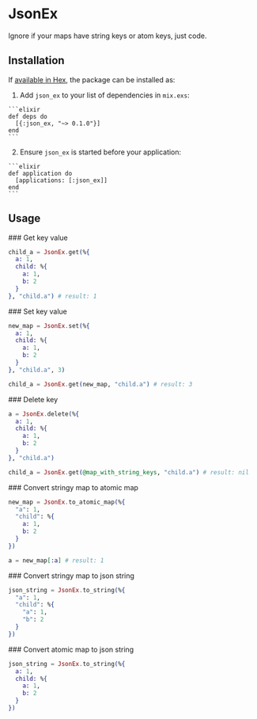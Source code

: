 # JsonEx

Ignore if your maps have string keys or atom keys, just code.

## Installation

If [available in Hex](https://hex.pm/docs/publish), the package can be installed as:

  1. Add `json_ex` to your list of dependencies in `mix.exs`:

    ```elixir
    def deps do
      [{:json_ex, "~> 0.1.0"}]
    end
    ```

  2. Ensure `json_ex` is started before your application:

    ```elixir
    def application do
      [applications: [:json_ex]]
    end
    ```

## Usage

### Get key value

```elixir
child_a = JsonEx.get(%{
  a: 1,
  child: %{
    a: 1,
    b: 2
  }
}, "child.a") # result: 1
```
    
### Set key value
  
```elixir
new_map = JsonEx.set(%{
  a: 1,
  child: %{
    a: 1,
    b: 2
  }
}, "child.a", 3)

child_a = JsonEx.get(new_map, "child.a") # result: 3
```
  
### Delete key
  
```elixir
a = JsonEx.delete(%{
  a: 1,
  child: %{
    a: 1,
    b: 2
  }
}, "child.a")

child_a = JsonEx.get(@map_with_string_keys, "child.a") # result: nil
```
  
### Convert stringy map to atomic map
  
```elixir
new_map = JsonEx.to_atomic_map(%{
  "a": 1,
  "child": %{
    a: 1,
    b: 2
  }
})

a = new_map[:a] # result: 1
```

### Convert stringy map to json string
  
```elixir
json_string = JsonEx.to_string(%{
  "a": 1,
  "child": %{
    "a": 1,
    "b": 2
  }
})
```

### Convert atomic map to json string
  
```elixir
json_string = JsonEx.to_string(%{
  a: 1,
  child: %{
    a: 1,
    b: 2
  }
})
```
